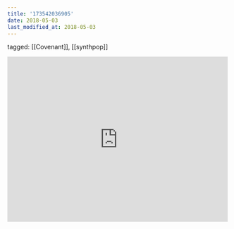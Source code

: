 ```yaml
---
title: '173542036905'
date: 2018-05-03
last_modified_at: 2018-05-03
---
```

tagged: [[Covenant]], [[synthpop]]
<iframe allow="accelerometer; autoplay; clipboard-write; encrypted-media; gyroscope; picture-in-picture" allowfullscreen="" frameborder="0" height="375" id="youtube_iframe" src="https://www.youtube.com/embed/pvBQ0ld23dY?feature=oembed&amp;enablejsapi=1&amp;origin=https://safe.txmblr.com&amp;wmode=opaque" width="500"></iframe>